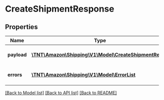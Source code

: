 # CreateShipmentResponse

## Properties
Name | Type | Description | Notes
------------ | ------------- | ------------- | -------------
**payload** | [**\TNT\Amazon\Shipping\V1\Model\CreateShipmentResult**](CreateShipmentResult.md) | The payload for createShipment operation | [optional] 
**errors** | [**\TNT\Amazon\Shipping\V1\Model\ErrorList**](ErrorList.md) | Encountered errors for the operation. | [optional] 

[[Back to Model list]](../README.md#documentation-for-models) [[Back to API list]](../README.md#documentation-for-api-endpoints) [[Back to README]](../README.md)


